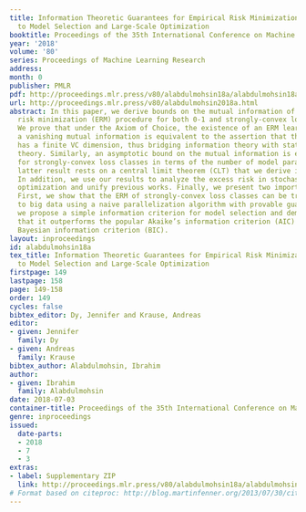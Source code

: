```yaml
---
title: Information Theoretic Guarantees for Empirical Risk Minimization with Applications
  to Model Selection and Large-Scale Optimization
booktitle: Proceedings of the 35th International Conference on Machine Learning
year: '2018'
volume: '80'
series: Proceedings of Machine Learning Research
address: 
month: 0
publisher: PMLR
pdf: http://proceedings.mlr.press/v80/alabdulmohsin18a/alabdulmohsin18a.pdf
url: http://proceedings.mlr.press/v80/alabdulmohsin2018a.html
abstract: In this paper, we derive bounds on the mutual information of the empirical
  risk minimization (ERM) procedure for both 0-1 and strongly-convex loss classes.
  We prove that under the Axiom of Choice, the existence of an ERM learning rule with
  a vanishing mutual information is equivalent to the assertion that the loss class
  has a finite VC dimension, thus bridging information theory with statistical learning
  theory. Similarly, an asymptotic bound on the mutual information is established
  for strongly-convex loss classes in terms of the number of model parameters. The
  latter result rests on a central limit theorem (CLT) that we derive in this paper.
  In addition, we use our results to analyze the excess risk in stochastic convex
  optimization and unify previous works. Finally, we present two important applications.
  First, we show that the ERM of strongly-convex loss classes can be trivially scaled
  to big data using a naive parallelization algorithm with provable guarantees. Second,
  we propose a simple information criterion for model selection and demonstrate experimentally
  that it outperforms the popular Akaike’s information criterion (AIC) and Schwarz’s
  Bayesian information criterion (BIC).
layout: inproceedings
id: alabdulmohsin18a
tex_title: Information Theoretic Guarantees for Empirical Risk Minimization with Applications
  to Model Selection and Large-Scale Optimization
firstpage: 149
lastpage: 158
page: 149-158
order: 149
cycles: false
bibtex_editor: Dy, Jennifer and Krause, Andreas
editor:
- given: Jennifer
  family: Dy
- given: Andreas
  family: Krause
bibtex_author: Alabdulmohsin, Ibrahim
author:
- given: Ibrahim
  family: Alabdulmohsin
date: 2018-07-03
container-title: Proceedings of the 35th International Conference on Machine Learning
genre: inproceedings
issued:
  date-parts:
  - 2018
  - 7
  - 3
extras:
- label: Supplementary ZIP
  link: http://proceedings.mlr.press/v80/alabdulmohsin18a/alabdulmohsin18a-supp.zip
# Format based on citeproc: http://blog.martinfenner.org/2013/07/30/citeproc-yaml-for-bibliographies/
---
```


